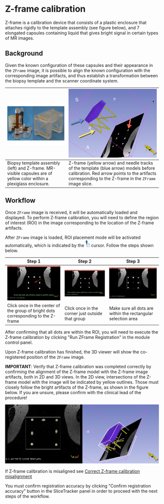 # Z-frame calibration

Z-frame is a calibration device that consists of a plastic enclosure that attaches rigidly to the template assembly (see figure below), and 7 elongated capsules containing liquid that gives bright signal in certain types of MR images. 


## Background
Given the known configuration of these capsules and their appearance in the `ZFrame` image, it is possible to align the known configuration with the corresponding image artifacts, and thus establish a transformation between the biopsy template and the scanner coordinate system.

| ![Biopsy template assembly (left) and Z-frame. MR-visible capsules are of yellow color within a plexiglass enclosure.](../images/zframe.png) | ![Z-frame and needle template models before calibration ](../images/zframe_unregistered_annotated.png) |
| -- | -- |
| Biopsy template assembly (left) and Z-frame. MR-visible capsules are of yellow color within a plexiglass enclosure. | Z-frame (yellow arrow) and needle tracks of the template (blue arrow) models before calibration. Red arrow points to the artifacts corresponding to the Z-frame in the `ZFrame` image slice. |

## Workflow

Once `ZFrame` image is received, it will be automatically loaded and displayed. To perform Z-frame calibration, you will need to define the region of interest (ROI) in the image corresponding to the location of the Z-frame artifacts. 

After `ZFrame` image is loaded, ROI placement mode will be activated automatically, which is indicated by the ![](../images/roi_icon.png) cursor. Follow the steps shown below.

| Step 1 | Step 2 | Step 3 |
| -- | -- | -- |
| ![](../images/zframe_center.png) | ![](../images/zframe_corner.png) | ![](../images/zframe_roi.png) |
| Click once in the center of the group of bright dots corresponding to the Z-frame | Click once in the corner just outside that group | Make sure all dots are within the rectangular selection area |

After confirming that all dots are within the ROI, you will need to execute the Z-frame calibration by clicking "Run ZFrame Registration" in the module control panel.

Upon Z-frame calibration has finished, the 3D viewer will show the co-registered position of the `ZFrame` image. 

**IMPORTANT**: Verify that Z-frame calibration was completed correctly by confirming the alignment of the Z-frame model with the Z-frame image artifacts, both in 2D and 3D views. In the 2D view, intersections of the Z-frame model with the image will be indicated by yellow outlines. Those must closely follow the bright artifacts of the Z-frame, as shown in the figure below. If you are unsure, please confirm with the clinical lead of the procedure!

![](../images/zframe_verification.png)

If Z-frame calibration is misaligned see [Correct Z-frame calibration misalignment](correct_z-frame_calibration_misalignment.md)

You must confirm registration accuracy by clicking "Confirm registration accuracy" button in the SliceTracker panel in order to proceed with the next steps of the workflow.